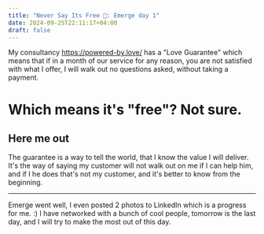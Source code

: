 ```yaml
---
title: "Never Say Its Free 🤑: Emerge day 1"
date: 2024-09-25T22:11:17+04:00
draft: false
---
```


My consultancy https://powered-by.love/ has a "Love Guarantee" which means that if in a month of our service for any reason, you are not satisfied with what I offer, I will walk out no questions asked, without taking a payment.

# Which means it's "free"? Not sure.

## Here me out

The guarantee is a way to tell the world, that I know the value I will deliver. It's the way of saying my customer will not walk out on me if I can help him, and if I he does that's not my customer, and it's better to know from the beginning.

-------------------------------

Emerge went well, I even posted 2 photos to LinkedIn which is a progress for me. :) I have networked with a bunch of cool people, tomorrow is the last day, and I will try to make the most out of this day.